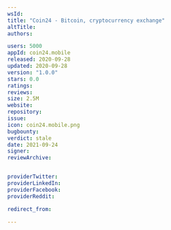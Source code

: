 ```yaml
---
wsId: 
title: "Coin24 - Bitcoin, cryptocurrency exchange"
altTitle: 
authors:

users: 5000
appId: coin24.mobile
released: 2020-09-28
updated: 2020-09-28
version: "1.0.0"
stars: 0.0
ratings: 
reviews: 
size: 2.5M
website: 
repository: 
issue: 
icon: coin24.mobile.png
bugbounty: 
verdict: stale
date: 2021-09-24
signer: 
reviewArchive:


providerTwitter: 
providerLinkedIn: 
providerFacebook: 
providerReddit: 

redirect_from:

---
```



